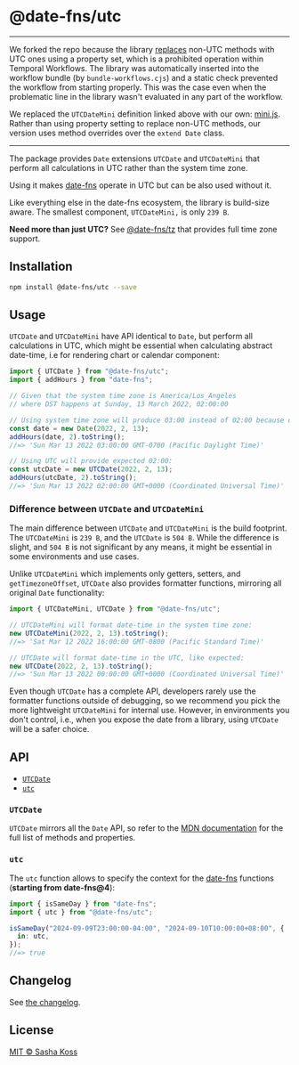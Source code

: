 # @date-fns/utc

---

We forked the repo because the library [replaces][1] non-UTC methods with UTC ones using a property set, which is a prohibited operation within Temporal Workflows. The library was automatically inserted into the workflow bundle (by `bundle-workflows.cjs`) and a static check prevented the workflow from starting properly. This was the case even when the problematic line in the library wasn't evaluated in any part of the workflow.

We replaced the `UTCDateMini` definition linked above with our own: [mini.js](src/date/mini.js). Rather than using property setting to replace non-UTC methods, our version uses method overrides over the `extend Date` class.

[1]: https://github.com/date-fns/utc/blob/d2b7442216d72a5dbdc23519aef067d998c7c58b/src/date/mini.js#L27

---

The package provides `Date` extensions `UTCDate` and `UTCDateMini` that perform all calculations in UTC rather than the system time zone.

Using it makes [date-fns] operate in UTC but can be also used without it.

Like everything else in the date-fns ecosystem, the library is build-size aware. The smallest component, `UTCDateMini,` is only `239 B`.

**Need more than just UTC?** See [@date-fns/tz](https://github.com/date-fns/tz) that provides full time zone support.

## Installation

```bash
npm install @date-fns/utc --save
```

## Usage

`UTCDate` and `UTCDateMini` have API identical to `Date`, but perform all calculations in UTC, which might be essential when calculating abstract date-time, i.e for rendering chart or calendar component:

```ts
import { UTCDate } from "@date-fns/utc";
import { addHours } from "date-fns";

// Given that the system time zone is America/Los_Angeles
// where DST happens at Sunday, 13 March 2022, 02:00:00

// Using system time zone will produce 03:00 instead of 02:00 because of DST:
const date = new Date(2022, 2, 13);
addHours(date, 2).toString();
//=> 'Sun Mar 13 2022 03:00:00 GMT-0700 (Pacific Daylight Time)'

// Using UTC will provide expected 02:00:
const utcDate = new UTCDate(2022, 2, 13);
addHours(utcDate, 2).toString();
//=> 'Sun Mar 13 2022 02:00:00 GMT+0000 (Coordinated Universal Time)'
```

### Difference between `UTCDate` and `UTCDateMini`

The main difference between `UTCDate` and `UTCDateMini` is the build footprint. The `UTCDateMini` is `239 B`, and the `UTCDate` is `504 B`. While the difference is slight, and `504 B` is not significant by any means, it might be essential in some environments and use cases.

Unlike `UTCDateMini` which implements only getters, setters, and `getTimezoneOffset`, `UTCDate` also provides formatter functions, mirroring all original `Date` functionality:

```ts
import { UTCDateMini, UTCDate } from "@date-fns/utc";

// UTCDateMini will format date-time in the system time zone:
new UTCDateMini(2022, 2, 13).toString();
//=> 'Sat Mar 12 2022 16:00:00 GMT-0800 (Pacific Standard Time)'

// UTCDate will format date-time in the UTC, like expected:
new UTCDate(2022, 2, 13).toString();
//=> 'Sun Mar 13 2022 00:00:00 GMT+0000 (Coordinated Universal Time)'
```

Even though `UTCDate` has a complete API, developers rarely use the formatter functions outside of debugging, so we recommend you pick the more lightweight `UTCDateMini` for internal use. However, in environments you don't control, i.e., when you expose the date from a library, using `UTCDate` will be a safer choice.

## API

- [`UTCDate`](#utcdate)
- [`utc`](#utc)

### `UTCDate`

`UTCDate` mirrors all the `Date` API, so refer to the [MDN documentation](https://developer.mozilla.org/en-US/docs/Web/JavaScript/Reference/Global_Objects/Date) for the full list of methods and properties.

### `utc`

The `utc` function allows to specify the context for the [date-fns] functions (**starting from date-fns@4**):

```ts
import { isSameDay } from "date-fns";
import { utc } from "@date-fns/utc";

isSameDay("2024-09-09T23:00:00-04:00", "2024-09-10T10:00:00+08:00", {
  in: utc,
});
//=> true
```

## Changelog

See [the changelog](./CHANGELOG.md).

## License

[MIT © Sasha Koss](https://kossnocorp.mit-license.org/)

[date-fns]: https://date-fns.org
